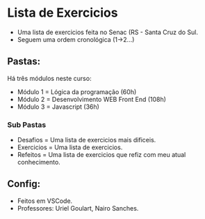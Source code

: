 # Lista de Exercicios
* Uma lista de exercicios feita no Senac (RS - Santa Cruz do Sul.
* Seguem uma ordem cronológica (1->2...)

## Pastas:
Há três módulos neste curso:
* Módulo 1 = Lógica da programação (60h)
* Módulo 2 = Desenvolvimento WEB Front End (108h)
* Módulo 3 = Javascript (36h)

### Sub Pastas
* Desafios = Uma lista de exercicios mais dificeis.
* Exercicios = Uma lista de exercicios.
* Refeitos = Uma lista de exercicios que refiz com meu atual conhecimento.

## Config:
* Feitos em VSCode.
* Professores: Uriel Goulart, Nairo Sanches.
